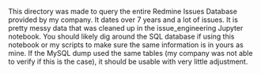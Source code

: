 This directory was made to query the entire Redmine Issues Database provided by my company. It dates over 7 years and a lot of issues. It is pretty messy data that was cleaned up in the issue_engineering Jupyter notebook.
You should likely dig around the SQL database if using this notebook or my scripts to make sure the same information is in yours as mine. If the MySQL dump used the same tables (my company was not able to verify if this is the case), it should be usable with very little adjustment. 
